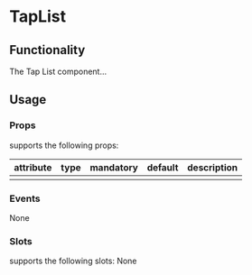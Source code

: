 # TapList

## Functionality
The Tap List component...

## Usage

### Props
<tap-list> supports the following props:

| attribute    | type    | mandatory | default | description                        |
| ------------ | ------- | --------- | ------- | ---------------------------------- |
|       |   |       |      |       |

### Events
None

### Slots
<tap-list> supports the following slots:
None
